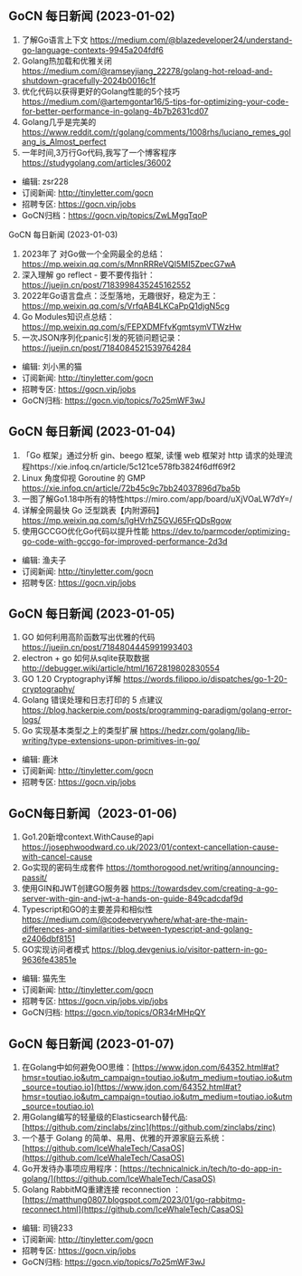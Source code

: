## GoCN 每日新闻 (2023-01-02)

1. 了解Go语言上下文 https://medium.com/@blazedeveloper24/understand-go-language-contexts-9945a204fdf6
2. Golang热加载和优雅关闭 https://medium.com/@ramseyjiang_22278/golang-hot-reload-and-shutdown-gracefully-2024b0016c1f
3. 优化代码以获得更好的Golang性能的5个技巧 https://medium.com/@artemgontar16/5-tips-for-optimizing-your-code-for-better-performance-in-golang-4b7b2631cd07
4. Golang几乎是完美的 https://www.reddit.com/r/golang/comments/1008rhs/luciano_remes_golang_is_Almost_perfect
5. 一年时间,3万行Go代码,我写了一个博客程序 https://studygolang.com/articles/36002

- 编辑: zsr228
- 订阅新闻: http://tinyletter.com/gocn
- 招聘专区: https://gocn.vip/jobs
- GoCN归档：https://gocn.vip/topics/ZwLMgqTqoP


GoCN 每日新闻 (2023-01-03)
1. 2023年了 对Go做一个全网最全的总结： https://mp.weixin.qq.com/s/MnnRRReVQI5MI5ZpecG7wA
2. 深入理解 go reflect - 要不要传指针： https://juejin.cn/post/7183998435245162552
3. 2022年Go语言盘点：泛型落地，无趣很好，稳定为王： https://mp.weixin.qq.com/s/VrfqAB4LKCaPpQ1djgN5cg
4. Go Modules知识点总结： https://mp.weixin.qq.com/s/FEPXDMFfvKgmtsymVTWzHw
5. 一次JSON序列化panic引发的死锁问题记录： https://juejin.cn/post/7184084521539764284

- 编辑: 刘小黑的猫
- 订阅新闻: http://tinyletter.com/gocn
- 招聘专区: https://gocn.vip/jobs
- GoCN归档: https://gocn.vip/topics/7o25mWF3wJ


## GoCN 每日新闻 (2023-01-04)
1. 「Go 框架」通过分析 gin、beego 框架, 读懂 web 框架对 http 请求的处理流程https://xie.infoq.cn/article/5c121ce578fb3824f6dff69f2
2. Linux 角度仰视 Goroutine 的 GMP https://xie.infoq.cn/article/72b45c9c7bb24037896d7ba5b
3. 一图了解Go1.18中所有的特性https://miro.com/app/board/uXjVOaLW7dY=/
4. 详解全网最快 Go 泛型跳表【内附源码】https://mp.weixin.qq.com/s/lgHVrhZ5GVJ65FrQDsRgow
5. 使用GCCGO优化Go代码以提升性能 https://dev.to/parmcoder/optimizing-go-code-with-gccgo-for-improved-performance-2d3d

- 编辑: 渔夫子
- 订阅新闻: http://tinyletter.com/gocn
- 招聘专区: https://gocn.vip/jobs


## GoCN 每日新闻 (2023-01-05)
1. GO 如何利用高阶函数写出优雅的代码
https://juejin.cn/post/7184804445991993403
2. electron + go 如何从sqlite获取数据 http://debugger.wiki/article/html/1672819802830554
3. GO 1.20 Cryptography详解 https://words.filippo.io/dispatches/go-1-20-cryptography/
4. Golang 错误处理和日志打印的 5 点建议 https://blog.hackerpie.com/posts/programming-paradigm/golang-error-logs/
5. Go 实现基本类型之上的类型扩展 https://hedzr.com/golang/lib-writing/type-extensions-upon-primitives-in-go/

- 编辑: 鹿沐
- 订阅新闻: http://tinyletter.com/gocn
- 招聘专区: https://gocn.vip/jobs

## GoCN每日新闻（2023-01-06)
1. Go1.20新增context.WithCause的api https://josephwoodward.co.uk/2023/01/context-cancellation-cause-with-cancel-cause
2. Go实现的密码生成套件 https://tomthorogood.net/writing/announcing-passit/
3. 使用GIN和JWT创建GO服务器 https://towardsdev.com/creating-a-go-server-with-gin-and-jwt-a-hands-on-guide-849cadcdaf9d
4. Typescript和GO的主要差异和相似性 https://medium.com/@codeeverywhere/what-are-the-main-differences-and-similarities-between-typescript-and-golang-e2406dbf8151
5. GO实现访问者模式 https://blog.devgenius.io/visitor-pattern-in-go-9636fe43851e

- 编辑: 猫先生
- 订阅新闻: http://tinyletter.com/gocn
- 招聘专区: https://gocn.vip/jobs.vip/jobs
- GoCN归档: https://gocn.vip/topics/OR34rMHpQY

## GoCN 每日新闻 (2023-01-07)

1. 在Golang中如何避免OO思维：[https://www.jdon.com/64352.html#at?hmsr=toutiao.io&utm_campaign=toutiao.io&utm_medium=toutiao.io&utm_source=toutiao.io](https://www.jdon.com/64352.html#at?hmsr=toutiao.io&utm_campaign=toutiao.io&utm_medium=toutiao.io&utm_source=toutiao.io)
2. 用Golang编写的轻量级的Elasticsearch替代品:[https://github.com/zinclabs/zinc](https://github.com/zinclabs/zinc)
3. 一个基于 Golang 的简单、易用、优雅的开源家庭云系统：[https://github.com/IceWhaleTech/CasaOS](https://github.com/IceWhaleTech/CasaOS)
4. Go开发待办事项应用程序：[https://technicalnick.in/tech/to-do-app-in-golang/](https://github.com/IceWhaleTech/CasaOS)
5. Golang RabbitMQ重建连接 reconnection ：[https://matthung0807.blogspot.com/2023/01/go-rabbitmq-reconnect.html](https://github.com/IceWhaleTech/CasaOS)

- 编辑: 司镜233
- 订阅新闻: http://tinyletter.com/gocn
- 招聘专区: https://gocn.vip/jobs
- GoCN归档: https://gocn.vip/topics/7o25mWF3wJ
